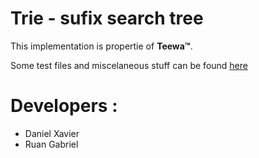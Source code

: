 # **Trie** - sufix search tree

This implementation is propertie of **Teewa™**.

Some test files and miscelaneous stuff can be found [here](https://drive.google.com/drive/folders/0BymDVK0qSWJcdkt6cy0zUzZJaHc?usp=sharing)

# Developers :
 - Daniel Xavier
 - Ruan Gabriel
